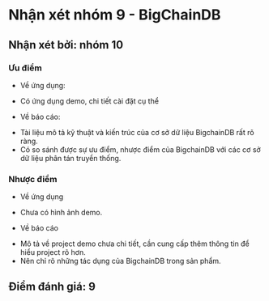 # Nhận xét nhóm 9 - BigChainDB
## Nhận xét bởi: nhóm 10

### Ưu điểm
* Về ứng dụng:
- Có ứng dụng demo, chi tiết cài đặt cụ thể

* Về báo cáo:
- Tài liệu mô tả kỹ thuật và kiến trúc của cơ sở dữ liệu BigchainDB rất rõ ràng.
- Có so sánh được sự ưu điểm, nhược điểm của BigchainDB với các cơ sở dữ liệu phân tán truyền thống.

### Nhược điểm
* Về ứng dụng
- Chưa có hình ảnh demo.

* Về báo cáo
- Mô tả về project demo chưa chi tiết, cần cung cấp thêm thông tin để hiểu project rõ hơn.
- Nên chỉ rõ những tác dụng của BigchainDB trong sản phẩm.

## Điểm đánh giá: 9
